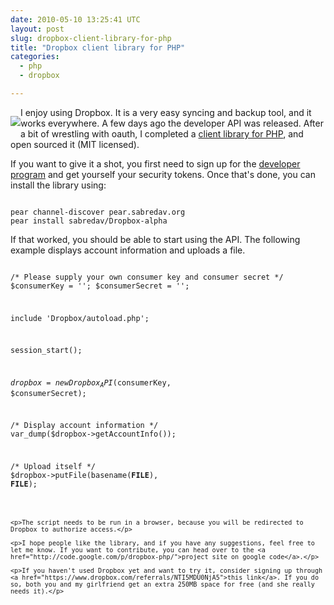 ```yaml
---
date: 2010-05-10 13:25:41 UTC
layout: post
slug: dropbox-client-library-for-php
title: "Dropbox client library for PHP"
categories:
  - php
  - dropbox

---
```

<p style="float: left;"><img src="http://www.rooftopsolutions.nl/blog/user/themes/rooftop/images/dropbox.png" /></p>

<p>I enjoy using Dropbox. It is a very easy syncing and backup tool, and it works everywhere. A few days ago the developer API was released. After a bit of wrestling with oauth, I completed a <a href="http://code.google.com/p/dropbox-php/">client library for PHP</a>, and open sourced it (MIT licensed).</p>

<p>If you want to give it a shot, you first need to sign up for the <a href="https://www.dropbox.com/developers/">developer program</a> and get yourself your security tokens. Once that's done, you can install the library using:</p>

```

pear channel-discover pear.sabredav.org
pear install sabredav/Dropbox-alpha

```

<p>If that worked, you should be able to start using the API. The following example displays account information and uploads a file.</p>

<code lang="php">
<?php

/* Please supply your own consumer key and consumer secret */
$consumerKey = '';
$consumerSecret = '';

include 'Dropbox/autoload.php';

session_start();

$dropbox = new Dropbox_API($consumerKey, $consumerSecret);

/* Display account information */
var_dump($dropbox->getAccountInfo());

/* Upload itself */
$dropbox->putFile(basename(__FILE__), __FILE__);


```

<p>The script needs to be run in a browser, because you will be redirected to Dropbox to authorize access.</p>

<p>I hope people like the library, and if you have any suggestions, feel free to let me know. If you want to contribute, you can head over to the <a href="http://code.google.com/p/dropbox-php/">project site on google code</a>.</p>

<p>If you haven't used Dropbox yet and want to try it, consider signing up through <a href="https://www.dropbox.com/referrals/NTI5MDU0NjA5">this link</a>. If you do so, both you and my girlfriend get an extra 250MB space for free (and she really needs it).</p>